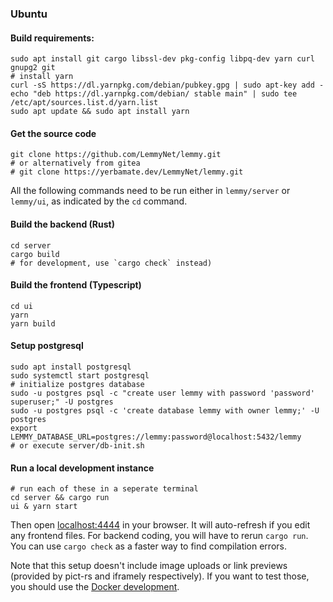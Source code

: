 ### Ubuntu


#### Build requirements:
```
sudo apt install git cargo libssl-dev pkg-config libpq-dev yarn curl gnupg2 git
# install yarn
curl -sS https://dl.yarnpkg.com/debian/pubkey.gpg | sudo apt-key add -
echo "deb https://dl.yarnpkg.com/debian/ stable main" | sudo tee /etc/apt/sources.list.d/yarn.list
sudo apt update && sudo apt install yarn
```

#### Get the source code
```
git clone https://github.com/LemmyNet/lemmy.git
# or alternatively from gitea
# git clone https://yerbamate.dev/LemmyNet/lemmy.git
```

All the following commands need to be run either in `lemmy/server` or `lemmy/ui`, as indicated
by the `cd` command.

#### Build the backend (Rust)
```
cd server
cargo build
# for development, use `cargo check` instead)
```

#### Build the frontend (Typescript)
```
cd ui
yarn
yarn build
```

#### Setup postgresql
```
sudo apt install postgresql
sudo systemctl start postgresql
# initialize postgres database
sudo -u postgres psql -c "create user lemmy with password 'password' superuser;" -U postgres
sudo -u postgres psql -c 'create database lemmy with owner lemmy;' -U postgres
export LEMMY_DATABASE_URL=postgres://lemmy:password@localhost:5432/lemmy
# or execute server/db-init.sh
```

#### Run a local development instance
```
# run each of these in a seperate terminal
cd server && cargo run
ui & yarn start
```

Then open [localhost:4444](http://localhost:4444) in your browser. It will auto-refresh if you edit
any frontend files. For backend coding, you will have to rerun `cargo run`. You can use
`cargo check` as a faster way to find compilation errors.

Note that this setup doesn't include image uploads or link previews (provided by pict-rs and
iframely respectively). If you want to test those, you should use the
[Docker development](contributing_docker_development.md).

